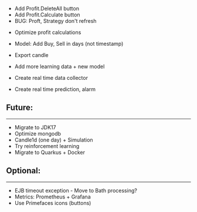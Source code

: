 + Add Profit.DeleteAll button
+ Add Profit.Calculate button
+ BUG: Proft, Strategy don't refresh

- Optimize profit calculations
- Model: Add Buy, Sell in days (not timestamp)
- Export candle

- Add more learning data + new model
- Create real time data collector
- Create real time prediction, alarm


## Future:
----------
- Migrate to JDK17
- Optimize mongodb
- Candle1d (one day) + Simulation
- Try reinforcement learning 
- Migrate to Quarkus + Docker

## Optional:
------------
- EJB timeout exception - Move to Bath processing?
- Metrics: Prometheus + Grafana
- Use Primefaces icons (buttons)

